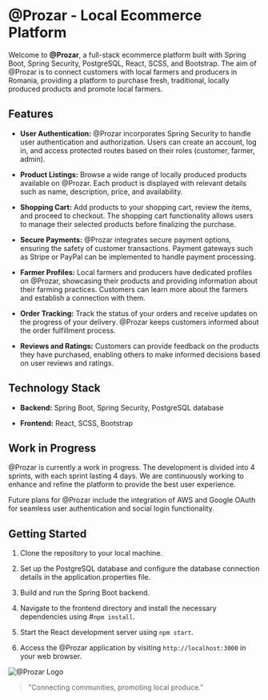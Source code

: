 # @Prozar - Local Ecommerce Platform

Welcome to **@Prozar**, a full-stack ecommerce platform built with Spring Boot, Spring Security, PostgreSQL, React, SCSS, and Bootstrap. The aim of @Prozar is to connect customers with local farmers and producers in Romania, providing a platform to purchase fresh, traditional, locally produced products and promote local farmers.

## Features

- **User Authentication:** @Prozar incorporates Spring Security to handle user authentication and authorization. Users can create an account, log in, and access protected routes based on their roles (customer, farmer, admin).

- **Product Listings:** Browse a wide range of locally produced products available on @Prozar. Each product is displayed with relevant details such as name, description, price, and availability.

- **Shopping Cart:** Add products to your shopping cart, review the items, and proceed to checkout. The shopping cart functionality allows users to manage their selected products before finalizing the purchase.

- **Secure Payments:** @Prozar integrates secure payment options, ensuring the safety of customer transactions. Payment gateways such as Stripe or PayPal can be implemented to handle payment processing.

- **Farmer Profiles:** Local farmers and producers have dedicated profiles on @Prozar, showcasing their products and providing information about their farming practices. Customers can learn more about the farmers and establish a connection with them.

- **Order Tracking:** Track the status of your orders and receive updates on the progress of your delivery. @Prozar keeps customers informed about the order fulfillment process.

- **Reviews and Ratings:** Customers can provide feedback on the products they have purchased, enabling others to make informed decisions based on user reviews and ratings.

## Technology Stack

- **Backend:** Spring Boot, Spring Security, PostgreSQL database

- **Frontend:** React, SCSS, Bootstrap

## Work in Progress

@Prozar is currently a work in progress. The development is divided into 4 sprints, with each sprint lasting 4 days. We are continuously working to enhance and refine the platform to provide the best user experience.

Future plans for @Prozar include the integration of AWS and Google OAuth for seamless user authentication and social login functionality.

## Getting Started

1. Clone the repository to your local machine.

2. Set up the PostgreSQL database and configure the database connection details in the application.properties file.

3. Build and run the Spring Boot backend.

4. Navigate to the frontend directory and install the necessary dependencies using  #`npm install`.

5. Start the React development server using `npm start`.

6. Access the @Prozar application by visiting `http://localhost:3000` in your web browser.



![@Prozar Logo](/path/to/logo.png)

> "Connecting communities, promoting local produce."
